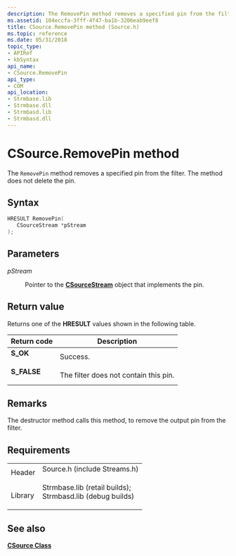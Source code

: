 ```yaml
---
description: The RemovePin method removes a specified pin from the filter. The method does not delete the pin.
ms.assetid: 104eccfa-3fff-4f47-ba1b-3206eab9eef8
title: CSource.RemovePin method (Source.h)
ms.topic: reference
ms.date: 05/31/2018
topic_type: 
- APIRef
- kbSyntax
api_name: 
- CSource.RemovePin
api_type: 
- COM
api_location: 
- Strmbase.lib
- Strmbase.dll
- Strmbasd.lib
- Strmbasd.dll
---
```


# CSource.RemovePin method

The `RemovePin` method removes a specified pin from the filter. The method does not delete the pin.

## Syntax


```C++
HRESULT RemovePin(
   CSourceStream *pStream
);
```



## Parameters

<dl> <dt>

*pStream* 
</dt> <dd>

Pointer to the [**CSourceStream**](csourcestream.md) object that implements the pin.

</dd> </dl>

## Return value

Returns one of the **HRESULT** values shown in the following table.



| Return code                                                                             | Description                                      |
|-----------------------------------------------------------------------------------------|--------------------------------------------------|
| <dl> <dt>**S\_OK**</dt> </dl>    | Success.<br/>                              |
| <dl> <dt>**S\_FALSE**</dt> </dl> | The filter does not contain this pin.<br/> |



 

## Remarks

The destructor method calls this method, to remove the output pin from the filter.

## Requirements



|                    |                                                                                                                                                                                            |
|--------------------|--------------------------------------------------------------------------------------------------------------------------------------------------------------------------------------------|
| Header<br/>  | <dl> <dt>Source.h (include Streams.h)</dt> </dl>                                                                                    |
| Library<br/> | <dl> <dt>Strmbase.lib (retail builds); </dt> <dt>Strmbasd.lib (debug builds)</dt> </dl> |



## See also

<dl> <dt>

[**CSource Class**](csource.md)
</dt> </dl>

 

 





